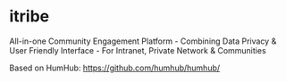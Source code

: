 # itribe
All-in-one Community Engagement Platform - Combining Data Privacy &amp; User Friendly Interface - For Intranet, Private Network &amp; Communities

Based on HumHub: https://github.com/humhub/humhub/
